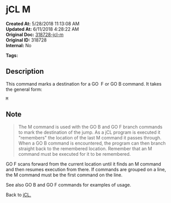 # jCL M

**Created At:** 5/28/2018 11:13:08 AM  
**Updated At:** 6/11/2018 4:28:22 AM  
**Original Doc:** [318728-jcl-m](https://docs.jbase.com/45792-jcl/318728-jcl-m)  
**Original ID:** 318728  
**Internal:** No  

**Tags:**
<badge text='go' vertical='middle' />
<badge text='jcl' vertical='middle' />

## Description

This command marks a destination for a GO  F or GO B command. It takes the general form:

```
M
```

## Note

> The M command is used with the GO B and GO F branch commands to mark the destination of the jump. As a jCL program is executed it "remembers" the location of the last M command it passes through. When a GO B command is encountered, the program can then branch straight back to the remembered location. Remember that an M command must be executed for it to be remembered.

GO F scans forward from the current location until it finds an M command and then resumes execution from there. If commands are grouped on a line, the M command must be the first command on the line.

See also GO B and GO F commands for examples of usage.

Back to [jCL.](./../README.md)

